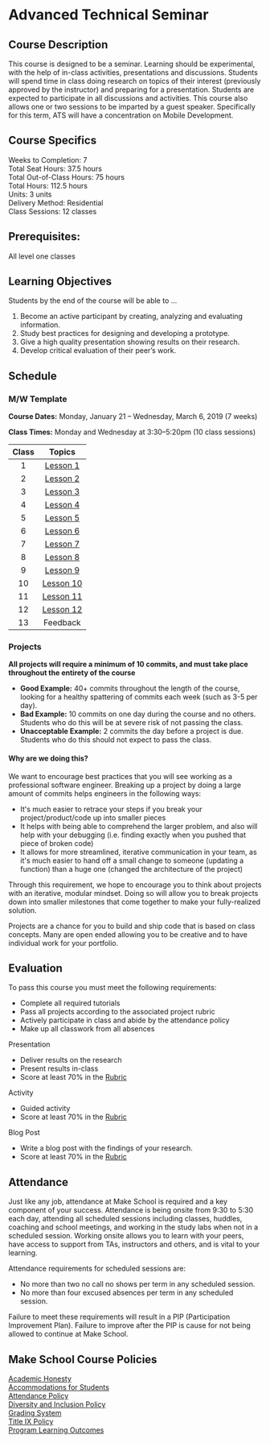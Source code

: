 # Advanced Technical Seminar

## Course Description

This course is designed to be a seminar. Learning should be experimental, with the help of in-class activities, presentations and discussions. Students will spend time in class doing research on topics of their interest (previously approved by the instructor) and preparing for a presentation. Students are expected to participate in all discussions and activities. This course also allows one or two sessions to be imparted by a guest speaker.
Specifically for this term, ATS will have a concentration on Mobile Development.


## Course Specifics

Weeks to Completion:  7 <br>
Total Seat Hours:  37.5 hours <br>
Total Out-of-Class Hours: 75 hours <br>
Total Hours: 112.5 hours <br>
Units:  3 units <br>
Delivery Method:  Residential <br>
Class Sessions:  12 classes

## Prerequisites:

 All level one classes <br>

## Learning Objectives

Students by the end of the course will be able to ...

1. Become an active participant by creating, analyzing and evaluating information.
1. Study best practices for designing and developing a prototype.
1. Give a high quality presentation showing results on their research.
1. Develop critical evaluation of their peer’s work.

## Schedule
### M/W Template
**Course Dates:** Monday, January 21 – Wednesday, March 6, 2019 (7 weeks)

**Class Times:** Monday and Wednesday at 3:30–5:20pm (10 class sessions)

| Class | Topics                  |
|:-----:|:-----------------------:|
|  1 | [Lesson 1] |
|  2 | [Lesson 2] |
|  3 | [Lesson 3] |
|  4 | [Lesson 4] |
|  5 | [Lesson 5] |
|  6 | [Lesson 6] |
|  7 | [Lesson 7] |
|  8 | [Lesson 8] |
|  9 | [Lesson 9] |
|  10|[Lesson 10] |
|  11|[Lesson 11] |
|  12|[Lesson 12] |
|  13|   Feedback |

[Lesson 1]: Lessons/Lesson1.md
[Lesson 2]: Lessons/Lesson2.md
[Lesson 3]: Lessons/Lesson3.md
[Lesson 4]: Lessons/Lesson4.md
[Lesson 5]: Lessons/Lesson5.md
[Lesson 6]: Lessons/Lesson6.md
[Lesson 7]: Lessons/Lesson7.md
[Lesson 8]: Lessons/Lesson8.md
[Lesson 9]: Lessons/Lesson9.md
[Lesson 10]: Lessons/Lesson10.md
[Lesson 11]: Lessons/Lesson11.md
[Lesson 12]: Lessons/Lesson12.md


### Projects
**All projects will require a minimum of 10 commits, and must take place throughout the entirety of the course**

- **Good Example:** 40+ commits throughout the length of the course, looking for a healthy spattering of commits each week (such as 3-5 per day).
- **Bad Example:** 10 commits on one day during the course and no others. Students who do this will be at severe risk of not passing the class.
- **Unacceptable Example:** 2 commits the day before a project is due. Students who do this should not expect to pass the class.

#### Why are we doing this?

We want to encourage best practices that you will see working as a professional software engineer. Breaking up a project by doing a large amount of commits helps engineers in the following ways:

- It's much easier to retrace your steps if you break your project/product/code up into smaller pieces
- It helps with being able to comprehend the larger problem, and also will help with your debugging (i.e. finding exactly when you pushed that piece of broken code)
- It allows for more streamlined, iterative communication in your team, as it's much easier to hand off a small change to someone (updating a function) than a huge one (changed the architecture of the project)

Through this requirement, we hope to encourage you to think about projects with an iterative, modular mindset. Doing so will allow you to break projects down into smaller milestones that come together to make your fully-realized solution.

 Projects are a chance for you to build and ship code that is based on class concepts.  Many are open ended allowing you to be creative and to have individual work for your portfolio.

## Evaluation
To pass this course you must meet the following requirements:

- Complete all required tutorials
- Pass all projects according to the associated project rubric
- Actively participate in class and abide by the attendance policy
- Make up all classwork from all absences

Presentation
- Deliver results on the research
- Present results in-class
- Score at least 70% in the [Rubric](https://docs.google.com/document/d/1JqCX9wvQR9iaj25w3Ncpn7IOtMBKpfy2cMBuzzW88fA/edit?usp=sharing)

Activity
- Guided activity
- Score at least 70% in the [Rubric](https://docs.google.com/document/d/1JqCX9wvQR9iaj25w3Ncpn7IOtMBKpfy2cMBuzzW88fA/edit?usp=sharing)

Blog Post
- Write a blog post with the findings of your research.
- Score at least 70% in the [Rubric](https://docs.google.com/document/d/1PRi8yY_uyA8Px8XZ8ZL03xFaN9ZRDv4geMDHeNz_zlw/edit?usp=sharing)


## Attendance
Just like any job, attendance at Make School is required and a key component of your success. Attendance is being onsite from 9:30 to 5:30 each day, attending all scheduled sessions including classes, huddles, coaching and school meetings, and working in the study labs when not in a scheduled session. Working onsite allows you to learn with your peers, have access to support from TAs, instructors and others, and is vital to your learning.

Attendance requirements for scheduled sessions are:
- No more than two no call no shows per term in any scheduled session.
- No more than four excused absences per term in any scheduled session.

Failure to meet these requirements will result in a PIP (Participation Improvement Plan).  Failure to improve after the PIP is cause for not being allowed to continue at Make School.

## Make School Course Policies

[Academic Honesty](https://make.sc/academic-honesty)<br>
[Accommodations for Students](https://make.sc/accommodations-for-students)<br>
[Attendance Policy](https://make.sc/attendance-policy)  
[Diversity and Inclusion Policy](https://make.sc/diversity-and-inclusion-policy)<br>
[Grading System](https://make.sc/grading-system)
<br>
[Title IX Policy](https://make.sc/title-ix-policy)<br>
[Program Learning Outcomes](https://make.sc/program-learning-outcomes)
